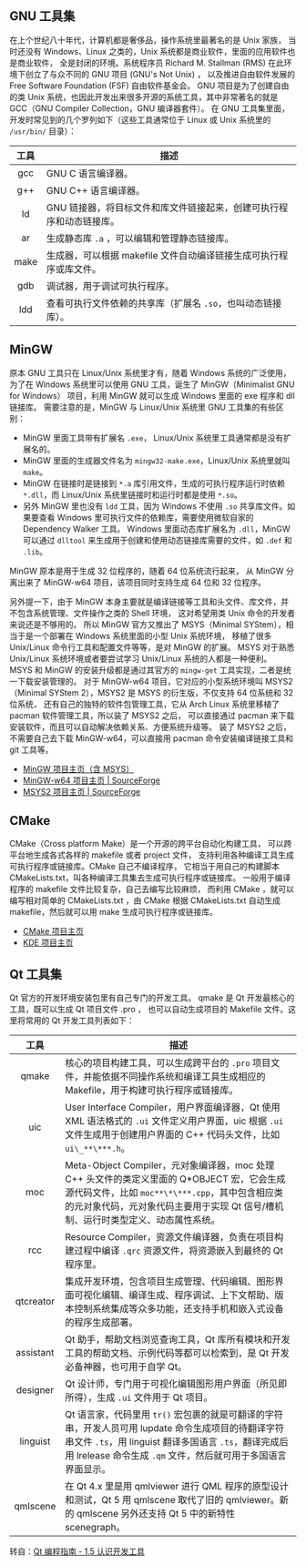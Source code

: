 ## GNU 工具集

在上个世纪八十年代，计算机都是奢侈品，操作系统里最著名的是 Unix 家族， 当时还没有 Windows、Linux 之类的，Unix 系统都是商业软件，里面的应用软件也是商业软件， 全是封闭的环境。系统程序员 Richard M. Stallman (RMS) 在此环境下创立了与众不同的 GNU 项目 (GNU's Not Unix) ， 以及推进自由软件发展的 Free Software Foundation (FSF) 自由软件基金会。 GNU 项目是为了创建自由的类 Unix 系统，也因此开发出来很多开源的系统工具，其中非常著名的就是 GCC（GNU Compiler Collection，GNU 编译器套件）。 在 GNU 工具集里面，开发时常见到的几个罗列如下（这些工具通常位于 Linux 或 Unix 系统里的 `/usr/bin/` 目录）：

| 工具 | 描述                                                                 |
| :--: | -------------------------------------------------------------------- |
| gcc  | GNU C 语言编译器。                                                   |
| g++  | GNU C++ 语言编译器。                                                 |
|  ld  | GNU 链接器，将目标文件和库文件链接起来，创建可执行程序和动态链接库。 |
|  ar  | 生成静态库 `.a` ，可以编辑和管理静态链接库。                           |
| make | 生成器，可以根据 makefile 文件自动编译链接生成可执行程序或库文件。   |
| gdb  | 调试器，用于调试可执行程序。                                         |
| ldd  | 查看可执行文件依赖的共享库（扩展名 `.so`，也叫动态链接库）。           |

## MinGW

原本 GNU 工具只在 Linux/Unix 系统里才有，随着 Windows 系统的广泛使用， 为了在 Windows 系统里可以使用 GNU 工具，诞生了 MinGW（Minimalist GNU for Windows） 项目，利用 MinGW 就可以生成 Windows 里面的 exe 程序和 dll 链接库。 需要注意的是，MinGW 与 Linux/Unix 系统里 GNU 工具集的有些区别：

- MinGW 里面工具带有扩展名 `.exe`， Linux/Unix 系统里工具通常都是没有扩展名的。
- MinGW 里面的生成器文件名为 `mingw32-make.exe`，Linux/Unix 系统里就叫 `make`。
- MinGW 在链接时是链接到 `*.a` 库引用文件，生成的可执行程序运行时依赖 `*.dll`，而 Linux/Unix 系统里链接时和运行时都是使用 `*.so`。
- 另外 MinGW 里也没有 `ldd` 工具，因为 Windows 不使用 `.so` 共享库文件。如果要查看 Windows 里可执行文件的依赖库，需要使用微软自家的 Dependency Walker 工具。 Windows 里面动态库扩展名为 `.dll`，MinGW 可以通过 `dlltool` 来生成用于创建和使用动态链接库需要的文件，如 `.def` 和 `.lib`。

MinGW 原本是用于生成 32 位程序的，随着 64 位系统流行起来， 从 MinGW 分离出来了 MinGW-w64 项目，该项目同时支持生成 64 位和 32 位程序。

另外提一下，由于 MinGW 本身主要就是编译链接等工具和头文件、库文件，并不包含系统管理、文件操作之类的 Shell 环境， 这对希望用类 Unix 命令的开发者来说还是不够用的。 所以 MinGW 官方又推出了 MSYS（Minimal SYStem），相当于是一个部署在 Windows 系统里面的小型 Unix 系统环境， 移植了很多 Unix/Linux 命令行工具和配置文件等等，是对 MinGW 的扩展。 MSYS 对于熟悉 Unix/Linux 系统环境或者要尝试学习 Unix/Linux 系统的人都是一种便利。 MSYS 和 MinGW 的安装升级都是通过其官方的 `mingw-get` 工具实现，二者是统一下载安装管理的。 对于 MinGW-w64 项目，它对应的小型系统环境叫 MSYS2（Minimal SYStem 2），MSYS2 是 MSYS 的衍生版，不仅支持 64 位系统和 32 位系统， 还有自己的独特的软件包管理工具，它从 Arch Linux 系统里移植了 pacman 软件管理工具，所以装了 MSYS2 之后， 可以直接通过 pacman 来下载安装软件，而且可以自动解决依赖关系、方便系统升级等。 装了 MSYS2 之后，不需要自己去下载 MinGW-w64，可以直接用 pacman 命令安装编译链接工具和 git 工具等。

- [MinGW 项目主页（含 MSYS）](https://www.mingw.org/)
- [MinGW-w64 项目主页 | SourceForge](https://sourceforge.net/projects/mingw-w64/)
- [MSYS2 项目主页 | SourceForge](https://sourceforge.net/projects/msys2/)

## CMake

CMake（Cross platform Make）是一个开源的跨平台自动化构建工具， 可以跨平台地生成各式各样的 makefile 或者 project 文件， 支持利用各种编译工具生成可执行程序或链接库。CMake 自己不编译程序， 它相当于用自己的构建脚本 CMakeLists.txt，叫各种编译工具集去生成可执行程序或链接库。 一般用于编译程序的 makefile 文件比较复杂，自己去编写比较麻烦， 而利用 CMake ，就可以编写相对简单的 CMakeLists.txt ，由 CMake 根据 CMakeLists.txt 自动生成 makefile，然后就可以用 make 生成可执行程序或链接库。

- [CMake 项目主页](https://www.cmake.org/)
- [KDE 项目主页](https://www.kde.org/)

## Qt 工具集

Qt 官方的开发环境安装包里有自己专门的开发工具。 qmake 是 Qt 开发最核心的工具，既可以生成 Qt 项目文件 .pro ， 也可以自动生成项目的 Makefile 文件。这里将常用的 Qt 开发工具列表如下：

|   工具    | 描述                                                                                                                                                                                                                            |
| :-------: | ------------------------------------------------------------------------------------------------------------------------------------------------------------------------------------------------------------------------------- |
|   qmake   | 核心的项目构建工具，可以生成跨平台的 `.pro` 项目文件，并能依据不同操作系统和编译工具生成相应的 Makefile，用于构建可执行程序或链接库。                                                                                             |
|    uic    | User Interface Compiler，用户界面编译器，Qt 使用 XML 语法格式的 `.ui` 文件定义用户界面，uic 根据 `.ui` 文件生成用于创建用户界面的 C++ 代码头文件，比如 `ui\_**\***.h`。                                                               |
|    moc    | Meta-Object Compiler，元对象编译器，moc 处理 C++ 头文件的类定义里面的 Q\*OBJECT 宏，它会生成源代码文件，比如 `moc**\*\***.cpp`，其中包含相应类的元对象代码，元对象代码主要用于实现 Qt 信号/槽机制、运行时类型定义、动态属性系统。 |
|    rcc    | Resource Compiler，资源文件编译器，负责在项目构建过程中编译 `.qrc` 资源文件，将资源嵌入到最终的 Qt 程序里。                                                                                                                       |
| qtcreator | 集成开发环境，包含项目生成管理、代码编辑、图形界面可视化编辑、编译生成、程序调试、上下文帮助、版本控制系统集成等众多功能，还支持手机和嵌入式设备的程序生成部署。                                                                |
| assistant | Qt 助手，帮助文档浏览查询工具，Qt 库所有模块和开发工具的帮助文档、示例代码等都可以检索到，是 Qt 开发必备神器，也可用于自学 Qt。                                                                                                 |
| designer  | Qt 设计师，专门用于可视化编辑图形用户界面（所见即所得），生成 `.ui` 文件用于 Qt 项目。                                                                                                                                            |
| linguist  | Qt 语言家，代码里用 `tr()` 宏包裹的就是可翻译的字符串，开发人员可用 lupdate 命令生成项目的待翻译字符串文件 `.ts`，用 linguist 翻译多国语言 `.ts`，翻译完成后用 lrelease 命令生成 `.qm` 文件，然后就可用于多国语言界面显示。             |
| qmlscene  | 在 Qt 4.x 里是用 qmlviewer 进行 QML 程序的原型设计和测试，Qt 5 用 qmlscene 取代了旧的 qmlviewer。新的 qmlscene 另外还支持 Qt 5 中的新特性 scenegraph。                                                                          |

转自：[Qt 编程指南 - 1.5 认识开发工具](https://qtguide.ustclug.org/)